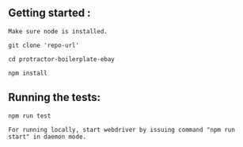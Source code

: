 
Getting started :
------------------------------

```
Make sure node is installed.

git clone 'repo-url'

cd protractor-boilerplate-ebay

npm install

```

Running the tests:
-------------------
```
npm run test

For running locally, start webdriver by issuing command "npm run start" in daemon mode.